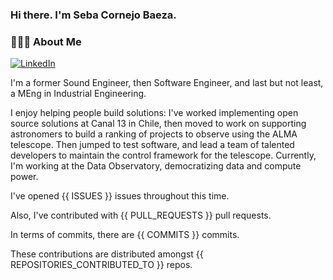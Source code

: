 <h3> Hi there.  I'm Seba Cornejo Baeza.</h3>
<h3> 👨🏻‍💻 About Me </h3>
<a href="http://linkedin.com/in/sebastian-cornejo-baeza/"><img alt="LinkedIn" src="https://img.shields.io/badge/Seba%20Cornejo%20-informational?style=appveyor&logo=linkedin"></a>


I'm a former Sound Engineer, then Software Engineer, and last but not least, a MEng in Industrial Engineering.
 
I enjoy helping people build solutions: I've worked implementing open source solutions at Canal 13 in Chile, then moved 
to work on supporting astronomers to build a ranking of projects to observe using the ALMA telescope. Then jumped to test
software, and lead a team of talented developers to maintain the control framework for the telescope.
Currently, I'm working at the Data Observatory, democratizing data and compute power.

I've opened {{ ISSUES }} issues throughout this time.

Also, I've contributed with {{ PULL_REQUESTS }} pull requests.

In terms of  commits, there are {{ COMMITS }} commits.

These contributions are distributed amongst {{ REPOSITORIES_CONTRIBUTED_TO }} repos.

